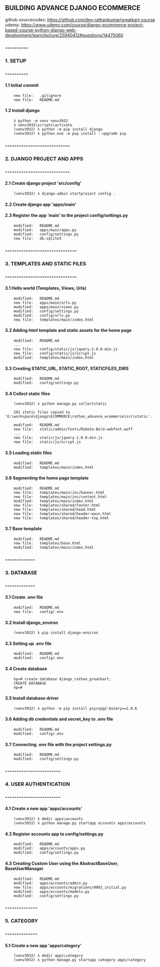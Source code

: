 ## BUILDING ADVANCE DJANGO ECOMMERCE

github sourcecodes:
https://github.com/dev-rathankumar/greatkart-course
udemy:
https://www.udemy.com/course/django-ecommerce-project-based-course-python-django-web-development/learn/lecture/25940412#questions/14475060


### ----------
### 1. SETUP
### ----------


#### 1.1 Initial commit

        new file:   .gitignore
        new file:   README.md


#### 1.2 Install django

        λ python -m venv venv3932
        λ venv3932\scripts\activate
        (venv3932) λ python -m pip install django
        (venv3932) λ python.exe -m pip install --upgrade pip


### ----------------------------
### 2. DJANGO PROJECT AND APPS
### ----------------------------


#### 2.1 Create django project 'src/config'

        (venv3932) λ django-admin startproject config .


#### 2.2 Create django app 'apps/main'


#### 2.3 Register the app 'main' to the project config/settings.py

        modified:   README.md
        modified:   apps/main/apps.py
        modified:   config/settings.py
        new file:   db.sqlite3


### -------------------------------
### 3. TEMPLATES AND STATIC FILES
### -------------------------------


#### 3.1 Hello world (Templates, Views, Urls)

        modified:   README.md
        new file:   apps/main/urls.py
        modified:   apps/main/views.py
        modified:   config/settings.py
        modified:   config/urls.py
        new file:   templates/main/index.html


#### 3.2 Adding html template and static assets for the home page

        modified:   README.md
        ...
        new file:   config/static/js/jquery-2.0.0.min.js
        new file:   config/static/js/script.js
        modified:   templates/main/index.html


#### 3.3 Creating STATIC_URL, STATIC_ROOT, STATICFILES_DIRS

        modified:   README.md
        modified:   config/settings.py


#### 3.4 Collect static files

        (venv3932) λ python manage.py collectstatic

        201 static files copied to 'E:\workspace\django\ECOMMERCE\rathan_advance_ecommerce\src\static'.

        modified:   README.md
        new file:   static/admin/fonts/Roboto-Bold-webfont.woff
        ...
        new file:   static/js/jquery-2.0.0.min.js
        new file:   static/js/script.js       


#### 3.5 Loading static files

        modified:   README.md
        modified:   templates/main/index.html


#### 3.6 Sagmenting the home page template

        modified:   README.md
        new file:   templates/main/inc/banner.html
        new file:   templates/main/inc/content.html
        modified:   templates/main/index.html
        new file:   templates/shared/footer.html
        new file:   templates/shared/head.html
        new file:   templates/shared/header-main.html
        new file:   templates/shared/header-top.html


#### 3.7 Base template

        modified:   README.md
        new file:   templates/base.html
        modified:   templates/main/index.html


### -------------
### 3. DATABASE
### -------------


#### 3.1 Create .env file

        modified:   README.md
        new file:   config/.env


#### 3.2 Install django_environ 

        (venv3932) λ pip install django-environ


#### 3.3 Setting up .env file

        modified:   README.md
        modified:   config/.env


#### 3.4 Create database

        hp=# create database django_rathan_greatkart;
        CREATE DATABASE
        hp=# 

#### 3.5 Install database driver

        (venv3932) λ python -m pip install psycopg2-binary==2.8.6


#### 3.6 Adding db credentials and secret_key to .env file

        modified:   README.md
        modified:   config/.env


#### 3.7 Connecting .env file with the project settings.py

        modified:   README.md
        modified:   config/settings.py


### ------------------------
### 4. USER AUTHENTICATION
### ------------------------


#### 4.1 Create a new app 'apps/accounts'

        (venv3932) λ mkdir apps\accounts
        (venv3932) λ python manage.py startapp accounts apps/accounts


#### 4.2 Register accounts app to config/settings.py

        modified:   README.md
        modified:   apps/accounts/apps.py
        modified:   config/settings.py


#### 4.3 Creating Custom User using the AbstractBaseUser, BaseUserManager 

        modified:   README.md
        modified:   apps/accounts/admin.py
        new file:   apps/accounts/migrations/0001_initial.py
        modified:   apps/accounts/models.py
        modified:   config/settings.py


### --------------
### 5. CATEGORY
### --------------


#### 5.1 Create a new app 'apps/category'

        (venv3932) λ mkdir apps\category
        (venv3932) λ python manage.py startapp category apps/category
























































































































































































































